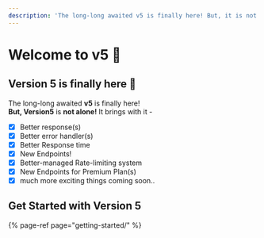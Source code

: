 ```yaml
---
description: 'The long-long awaited v5 is finally here! But, it is not alone!'
---
```


# Welcome to v5 🥳

## Version 5 is finally here 🥳

The long-long awaited **v5** is finally here!  
**But, Version5** is **not alone!** It brings with it - 

* [x] Better response\(s\)
* [x] Better error handler\(s\)
* [x] Better Response time
* [x] New Endpoints!
* [x] Better-managed Rate-limiting system
* [x] New Endpoints for Premium Plan\(s\)
* [x] much more exciting things coming soon..

## Get Started with Version 5 

{% page-ref page="getting-started/" %}













